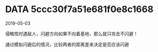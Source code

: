 DATA 5ccc30f7a51e681f0e8c1668
==============================

2019-05-03

侵略性时遇敌人，闪避方向如果不向着基地，那么就只攻击不闪避！

通过模拟闪避后的情况，比较两者的距离差来决定是否应该闪避